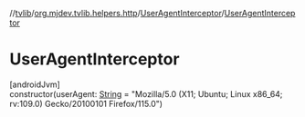 //[tvlib](../../../index.md)/[org.mjdev.tvlib.helpers.http](../index.md)/[UserAgentInterceptor](index.md)/[UserAgentInterceptor](-user-agent-interceptor.md)

# UserAgentInterceptor

[androidJvm]\
constructor(userAgent: [String](https://kotlinlang.org/api/latest/jvm/stdlib/kotlin/-string/index.html) = &quot;Mozilla/5.0 (X11; Ubuntu; Linux x86_64; rv:109.0) Gecko/20100101 Firefox/115.0&quot;)
